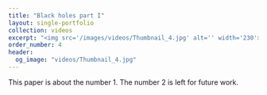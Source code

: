 ```yaml
---
title: "Black holes part I"
layout: single-portfolio
collection: videos
excerpt: "<img src='/images/videos/Thumbnail_4.jpg' alt='' width='230'>"
order_number: 4
header: 
  og_image: "videos/Thumbnail_4.jpg"
---
```


This paper is about the number 1. The number 2 is left for future work.